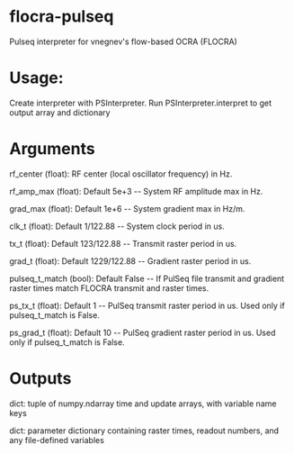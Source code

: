 # flocra-pulseq
Pulseq interpreter for vnegnev's flow-based OCRA (FLOCRA)

# Usage:
Create interpreter with PSInterpreter. Run PSInterpreter.interpret to get output array and dictionary

# Arguments
rf_center (float): RF center (local oscillator frequency) in Hz.

rf_amp_max (float): Default 5e+3 -- System RF amplitude max in Hz.

grad_max (float): Default 1e+6 -- System gradient max in Hz/m.

clk_t (float): Default 1/122.88 -- System clock period in us.

tx_t (float): Default 123/122.88 -- Transmit raster period in us.

grad_t (float): Default 1229/122.88 -- Gradient raster period in us.

pulseq_t_match (bool): Default False -- If PulSeq file transmit and gradient raster times match FLOCRA transmit and raster times.

ps_tx_t (float): Default 1 -- PulSeq transmit raster period in us. Used only if pulseq_t_match is False.

ps_grad_t (float): Default 10 -- PulSeq gradient raster period in us. Used only if pulseq_t_match is False.

# Outputs
dict: tuple of numpy.ndarray time and update arrays, with variable name keys

dict: parameter dictionary containing raster times, readout numbers, and any file-defined variables

